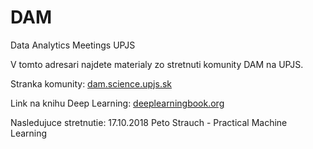 # DAM
Data Analytics Meetings UPJS 

V tomto adresari najdete materialy zo stretnuti komunity DAM na UPJS.

Stranka komunity: [dam.science.upjs.sk](dam.science.upjs.sk)

Link na knihu Deep Learning: [deeplearningbook.org](deeplearningbook.org)

Nasledujuce stretnutie: 17.10.2018 Peto Strauch - Practical Machine Learning
